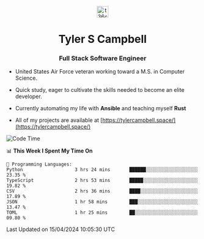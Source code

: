 <p align="center">
<a href="https://www.linkedin.com/in/t36campbell" target="blank"><img align="center" src="https://ik.imagekit.io/t36campbell/Portfolio/linkedin.png.original_m8bbGgPh6.png" alt="t36campbell" height="30" width="30" /></a>
</p>
<h1 align="center">Tyler S Campbell</h1>
<h3 align="center">Full Stack Software Engineer</h3>

* United States Air Force veteran working toward a M.S. in Computer Science.

* Quick study, eager to cultivate the skills needed to become an elite developer.

* Currently automating my life with **Ansible** and teaching myself **Rust**

* All of my projects are available at [https://tylercampbell.space/](https://tylercampbell.space/)

<!--START_SECTION:waka-->
![Code Time](http://img.shields.io/badge/Code%20Time-3%2C335%20hrs%2039%20mins-blue)

📊 **This Week I Spent My Time On** 

```text
💬 Programming Languages: 
Python                   3 hrs 24 mins       ██████░░░░░░░░░░░░░░░░░░░   23.35 % 
TypeScript               2 hrs 53 mins       █████░░░░░░░░░░░░░░░░░░░░   19.82 % 
CSV                      2 hrs 36 mins       ████░░░░░░░░░░░░░░░░░░░░░   17.89 % 
JSON                     1 hr 58 mins        ███░░░░░░░░░░░░░░░░░░░░░░   13.47 % 
TOML                     1 hr 25 mins        ██░░░░░░░░░░░░░░░░░░░░░░░   09.80 % 
```


 Last Updated on 15/04/2024 10:05:30 UTC
<!--END_SECTION:waka-->
